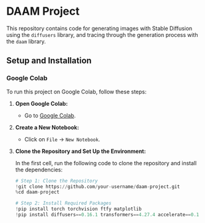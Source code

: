 # DAAM Project

This repository contains code for generating images with Stable Diffusion using the `diffusers` library, and tracing through the generation process with the `daam` library.

## Setup and Installation

### Google Colab

To run this project on Google Colab, follow these steps:

1. **Open Google Colab:**
   - Go to [Google Colab](https://colab.research.google.com).

2. **Create a New Notebook:**
   - Click on `File` -> `New Notebook`.

3. **Clone the Repository and Set Up the Environment:**

   In the first cell, run the following code to clone the repository and install the dependencies:

   ```python
   # Step 1: Clone the Repository
   !git clone https://github.com/your-username/daam-project.git
   %cd daam-project

   # Step 2: Install Required Packages
   !pip install torch torchvision ftfy matplotlib
   !pip install diffusers==0.16.1 transformers==4.27.4 accelerate==0.18.0 jax jaxlib huggingface_hub
